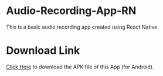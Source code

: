 # Audio-Recording-App-RN
This is a basic audio recording app created using React Native

# Download Link
[Click Here]() to download the APK file of this App (for Android).